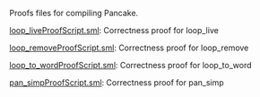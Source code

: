 Proofs files for compiling Pancake.

[loop_liveProofScript.sml](loop_liveProofScript.sml):
Correctness proof for loop_live

[loop_removeProofScript.sml](loop_removeProofScript.sml):
Correctness proof for loop_remove

[loop_to_wordProofScript.sml](loop_to_wordProofScript.sml):
Correctness proof for loop_to_word

[pan_simpProofScript.sml](pan_simpProofScript.sml):
Correctness proof for pan_simp
